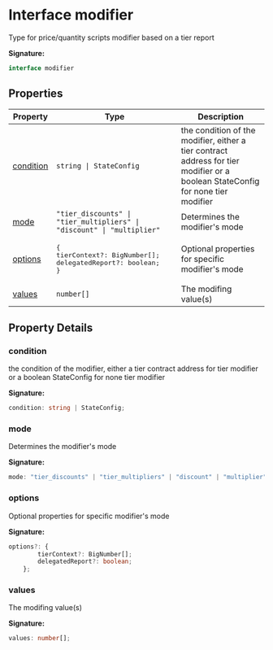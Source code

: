 
# Interface modifier

Type for price/quantity scripts modifier based on a tier report

<b>Signature:</b>

```typescript
interface modifier 
```

## Properties

|  Property | Type | Description |
|  --- | --- | --- |
|  [condition](./modifier.md#condition-property) | `string \| StateConfig` | the condition of the modifier, either a tier contract address for tier modifier or a boolean StateConfig for none tier modifier |
|  [mode](./modifier.md#mode-property) | `"tier_discounts" \| "tier_multipliers" \| "discount" \| "multiplier"` | Determines the modifier's mode |
|  [options](./modifier.md#options-property) | <pre>{&#010;    tierContext?: BigNumber[];&#010;    delegatedReport?: boolean;&#010;}</pre> | Optional properties for specific modifier's mode |
|  [values](./modifier.md#values-property) | `number[]` | The modifing value(s) |

## Property Details

<a id="condition-property"></a>

### condition

the condition of the modifier, either a tier contract address for tier modifier or a boolean StateConfig for none tier modifier

<b>Signature:</b>

```typescript
condition: string | StateConfig;
```

<a id="mode-property"></a>

### mode

Determines the modifier's mode

<b>Signature:</b>

```typescript
mode: "tier_discounts" | "tier_multipliers" | "discount" | "multiplier";
```

<a id="options-property"></a>

### options

Optional properties for specific modifier's mode

<b>Signature:</b>

```typescript
options?: {
        tierContext?: BigNumber[];
        delegatedReport?: boolean;
    };
```

<a id="values-property"></a>

### values

The modifing value(s)

<b>Signature:</b>

```typescript
values: number[];
```
